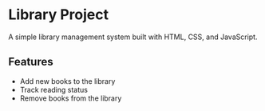 # Library Project

A simple library management system built with HTML, CSS, and JavaScript.

## Features
- Add new books to the library
- Track reading status
- Remove books from the library


